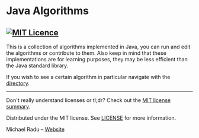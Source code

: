 # Java Algorithms
[![MIT Licence](https://badges.frapsoft.com/os/mit/mit.png?v=103)](https://opensource.org/licenses/mit-license.php)
---

This is a collection of algorithms implemented in Java, you can run and edit the algorithms or contribute to them. 
Also keep in mind that these implementations are for learning purposes, they may be less efficient than the Java standard library.


If you wish to see a certain algorithm in particular navigate with the [directory](DIRECTORY.md).

---
Don't really understand licenses or tl;dr? Check out the [MIT license summary](https://tldrlegal.com/license/mit-license).

Distributed under the MIT license. See [LICENSE](https://github.com/michaelraduu/Keylogger/blob/master/LICENSE.txt) for more information.

Michael Radu – [Website](https://michaelradu.cf)
